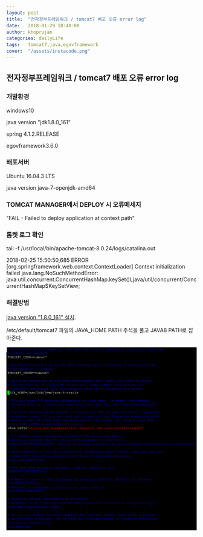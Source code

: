 ```yaml
---
layout: post
title:  "전자정부프레임워크 / tomcat7 배포 오류 error log"
date:   2018-01-29 18:40:00
author: khoprujan
categories: dailyLife
tags:	tomcat7,java,egovframework
cover:  "/assets/instacode.png"
---
```


## 전자정부프레임워크 / tomcat7 배포 오류 error log

### 개발환경
windows10

java version "jdk1.8.0_161"

spring 4.1.2.RELEASE

egovframework3.6.0

### 배포서버
Ubuntu 16.04.3 LTS

java version java-7-openjdk-amd64

### TOMCAT MANAGER에서 DEPLOY 시 오류메세지
"FAIL - Failed to deploy application at context path"

### 톰켓 로그 확인
tail -f /usr/local/bin/apache-tomcat-8.0.24/logs/catalina.out

2018-02-25 15:50:50,685 ERROR [org.springframework.web.context.ContextLoader] Context initialization failed
java.lang.NoSuchMethodError: java.util.concurrent.ConcurrentHashMap.keySet()Ljava/util/concurrent/ConcurrentHashMap$KeySetView;

### 해결방법
[java version "1.8.0_161" 설치](https://zetawiki.com/wiki/%EC%9A%B0%EB%B6%84%ED%88%AC_Java_8_%EC%84%A4%EC%B9%98).

/etc/default/tomcat7 파일의 JAVA_HOME PATH 주석을 풀고 JAVA8 PATH로 잡아준다.

<a href="/assets/images/tomcatError.png" data-lightbox="large" data-title="lightbox test">
  <img src="/assets/images/tomcatError.png" title="lightbox test">
</a>
